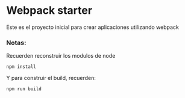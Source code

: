 # Webpack starter

Este es el proyecto inicial para crear aplicaciones utilizando webpack

### Notas:

Recuerden reconstruir los modulos de node

```
npm install
```
Y para construir el build, recuerden:

```
npm run build
```